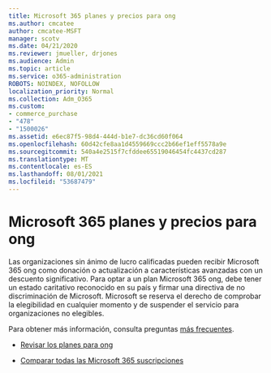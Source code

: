 ```yaml
---
title: Microsoft 365 planes y precios para ong
ms.author: cmcatee
author: cmcatee-MSFT
manager: scotv
ms.date: 04/21/2020
ms.reviewer: jmueller, drjones
ms.audience: Admin
ms.topic: article
ms.service: o365-administration
ROBOTS: NOINDEX, NOFOLLOW
localization_priority: Normal
ms.collection: Adm_O365
ms.custom:
- commerce_purchase
- "478"
- "1500026"
ms.assetid: e6ec87f5-98d4-444d-b1e7-dc36cd60f064
ms.openlocfilehash: 60d42cfe8aa1d4559669ccc2b66ef1eff5578a9e
ms.sourcegitcommit: 540a4e2515f7cfddee65519046454fc4437cd287
ms.translationtype: MT
ms.contentlocale: es-ES
ms.lasthandoff: 08/01/2021
ms.locfileid: "53687479"
---
```

# <a name="microsoft-365-for-nonprofit-plans-and-pricing"></a>Microsoft 365 planes y precios para ong

Las organizaciones sin ánimo de lucro calificadas pueden recibir Microsoft 365 ong como donación o actualización a características avanzadas con un descuento significativo. Para optar a un plan Microsoft 365 ong, [](https://go.microsoft.com/fwlink/p/?LinkID=330253) debe tener un estado caritativo reconocido en su país y firmar una directiva de no discriminación de Microsoft. Microsoft se reserva el derecho de comprobar la elegibilidad en cualquier momento y de suspender el servicio para organizaciones no elegibles.
  
Para obtener más información, consulta preguntas [más frecuentes](https://products.office.com/nonprofit/office-365-nonprofit).
  
- [Revisar los planes para ong](https://products.office.com/nonprofit/office-365-nonprofit-plans-and-pricing?tab=1)

- [Comparar todas las Microsoft 365 suscripciones](https://products.office.com/business/compare-more-office-365-for-business-plans)